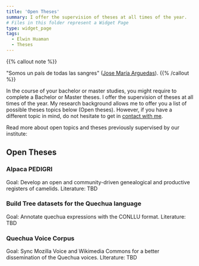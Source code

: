 ```yaml
---
title: 'Open Theses'
summary: I offer the supervision of theses at all times of the year.
# Files in this folder represent a Widget Page
type: widget_page
tags:
  - Elwin Huaman
  - Theses
---
```

{{% callout note %}}
<!-- See [All publications](./publication/).  -->
"Somos un país de todas las sangres"
(<a href='https://en.wikipedia.org/wiki/Jos%C3%A9_Mar%C3%ADa_Arguedas'>Jose María Arguedas</a>).
{{% /callout %}}

In the course of your bachelor or master studies, you might require to complete a Bachelor or Master theses. I offer the supervision of theses at all times of the year. My research background allows me to offer you a list of possible theses topics below (Open theses). However, if you have a different topic in mind, do not hesitate to get in [contact with me](https://elwin.huamanquispe.com/contact/).

Read more about open topics and theses previously supervised by our institute:

## Open Theses

### Alpaca PEDIGRI
Goal: Develop an open and community-driven genealogical and productive registers of camelids.
Literature: TBD

### Build Tree datasets for the Quechua language
Goal: Annotate quechua expressions with the CONLLU format. 
Literature: TBD

### Quechua Voice Corpus
Goal: Sync Mozilla Voice and Wikimedia Commons for a better dissemination of the Quechua voices.
LIterature: TBD